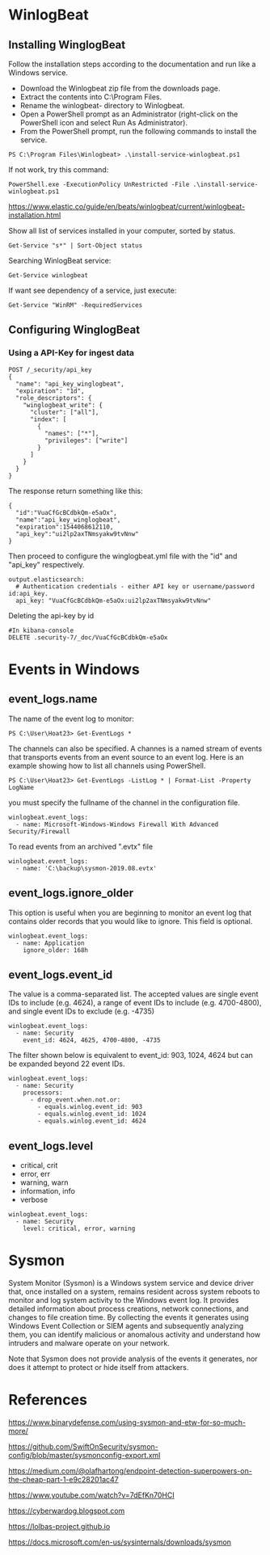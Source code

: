# WinlogBeat

## Installing WinglogBeat

Follow the installation steps according to the documentation and run like a Windows service.

- Download the Winlogbeat zip file from the downloads page.
- Extract the contents into C:\Program Files.
- Rename the winlogbeat-<version> directory to Winlogbeat.
- Open a PowerShell prompt as an Administrator (right-click on the PowerShell icon and select Run As Administrator).
- From the PowerShell prompt, run the following commands to install the service.
```
PS C:\Program Files\Winlogbeat> .\install-service-winlogbeat.ps1
```
If not work, try this command:

```
PowerShell.exe -ExecutionPolicy UnRestricted -File .\install-service-winlogbeat.ps1
```
https://www.elastic.co/guide/en/beats/winlogbeat/current/winlogbeat-installation.html

Show all list of services installed in your computer, sorted by status.
```
Get-Service "s*" | Sort-Object status
```
Searching WinlogBeat service:
```
Get-Service winlogbeat
```
If want see dependency of a service, just execute: 
```
Get-Service "WinRM" -RequiredServices
```
## Configuring WinglogBeat

### Using a API-Key for ingest data

```
POST /_security/api_key
{
  "name": "api_key_winglogbeat",
  "expiration": "1d", 
  "role_descriptors": { 
    "winglogbeat_write": {
      "cluster": ["all"],
      "index": [
        {
          "names": ["*"],
          "privileges": ["write"]
        }
      ]
    }
  }
}
```
The response return something like this:
```
{
  "id":"VuaCfGcBCdbkQm-e5aOx", 
  "name":"api_key_winglogbeat",
  "expiration":1544068612110, 
  "api_key":"ui2lp2axTNmsyakw9tvNnw" 
}
```

Then proceed to configure the winglogbeat.yml file with the "id" and "api_key" respectively.

```
output.elasticsearch:
  # Authentication credentials - either API key or username/password id:api_key.
  api_key: "VuaCfGcBCdbkQm-e5aOx:ui2lp2axTNmsyakw9tvNnw"
```
Deleting the api-key by id
```
#In kibana-console
DELETE .security-7/_doc/VuaCfGcBCdbkQm-e5aOx
```

# Events in Windows

## event_logs.name

The name of the event log to monitor:
```
PS C:\User\Hoat23> Get-EventLogs *
```

The channels can also be specified. A channes is a named stream of events that transports events from an event source to an event log.
Here is an example showing how to list all channels using PowerShell.

```
PS C:\User\Hoat23> Get-EventLogs -ListLog * | Format-List -Property LogName
```

you must specify the fullname of the channel in the configuration file.

```
winlogbeat.event_logs:
  - name: Microsoft-Windows-Windows Firewall With Advanced Security/Firewall
```

To read events from an archived ".evtx" file
```
winlogbeat.event_logs:
  - name: 'C:\backup\sysmon-2019.08.evtx'
```

## event_logs.ignore_older

This option is useful when you are beginning to monitor an event log that contains older records that you would like to ignore. This field is optional.
```
winlogbeat.event_logs:
  - name: Application
    ignore_older: 168h
```

## event_logs.event_id

 The value is a comma-separated list. The accepted values are single event IDs to include (e.g. 4624), a range of event IDs to include (e.g. 4700-4800), and single event IDs to exclude (e.g. -4735)
```
winlogbeat.event_logs:
  - name: Security
    event_id: 4624, 4625, 4700-4800, -4735
```

The filter shown below is equivalent to event_id: 903, 1024, 4624 but can be expanded beyond 22 event IDs.
```
winlogbeat.event_logs:
  - name: Security
    processors:
      - drop_event.when.not.or:
        - equals.winlog.event_id: 903
        - equals.winlog.event_id: 1024
        - equals.winlog.event_id: 4624
```

## event_logs.level

- critical, crit
- error, err
- warning, warn
- information, info
- verbose
```
winlogbeat.event_logs:
  - name: Security
    level: critical, error, warning
```

# Sysmon

System Monitor (Sysmon) is a Windows system service and device driver that, once installed on a system, remains resident across system reboots to monitor and log system activity to the Windows event log. It provides detailed information about process creations, network connections, and changes to file creation time. By collecting the events it generates using Windows Event Collection or SIEM agents and subsequently analyzing them, you can identify malicious or anomalous activity and understand how intruders and malware operate on your network.

Note that Sysmon does not provide analysis of the events it generates, nor does it attempt to protect or hide itself from attackers.

# References

https://www.binarydefense.com/using-sysmon-and-etw-for-so-much-more/

https://github.com/SwiftOnSecurity/sysmon-config/blob/master/sysmonconfig-export.xml

https://medium.com/@olafhartong/endpoint-detection-superpowers-on-the-cheap-part-1-e9c28201ac47

https://www.youtube.com/watch?v=7dEfKn70HCI

https://cyberwardog.blogspot.com

https://lolbas-project.github.io

https://docs.microsoft.com/en-us/sysinternals/downloads/sysmon


